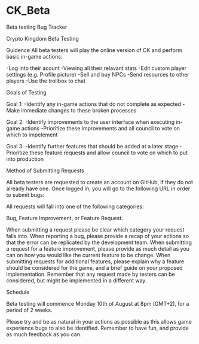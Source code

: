 # CK_Beta
Beta testing Bug Tracker

Crypto Kingdom Beta Testing

Guidence
All beta testers will play the online version of CK and perform basic in-game actions:

-Log into their acount
-Viewing all their relavant stats
-Edit custom player settings (e.g. Profile picture)
-Sell and buy NPCs
-Send resources to other players
-Use the trollbox to chat

Goals of Testing

Goal 1:
-Identify any in-game actions that do not complete as expected
-Make immediate changes to these broken processes

Goal 2:
-Identify improvements to the user interface when executing in-game actions
-Prioritize these improvements and all council to vote on which to impelement

Goal 3:
-Identify further features that should be added at a later stage
-Prioritize these feature requests and allow council to vote on which to put into production

Method of Submitting Requests

All beta testers are requested to create an account on GitHub, if they do not already have one. Once logged in, you will go to the following URL in order to submit bugs:


All requests will fall into one of the following categories:

Bug, Feature Improvement, or Feature Request. 

When submitting a request please be clear which category your request falls into. When reporting a bug, please provide a recap of your actions so that the error can be replicated by the development team. When submitting a request for a feature improvement, please provide as much detail as you can on how you would like the current feature to be change. When submitting requests for additional features, please explain why a feature should be considered for the game, and a brief guide on your proposed implementation. Remember that any request made by testers can be considered, but might be implemented in a different way.

Schedule

Beta testing will commence Monday 10th of August at 8pm (GMT+2), for a period of 2 weeks. 

Please try and be as natural in your actions as possible as this allows game experience bugs to also be identified. Remember to have fun, and provide as much feedback as you can.

